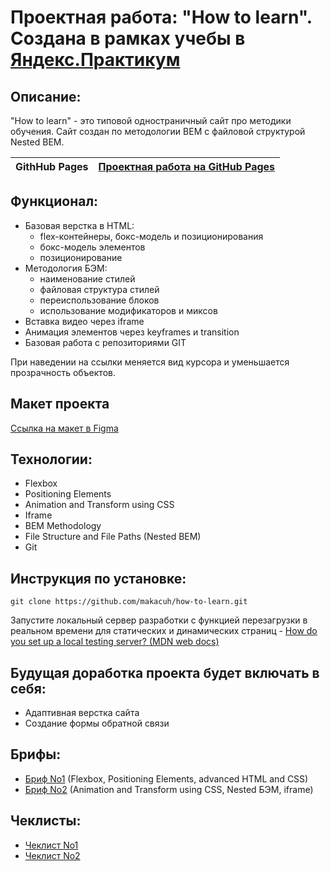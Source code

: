 # Проектная работа: "How to learn". Создана в рамках учебы в [Яндекс.Практикум](https://praktikum.yandex.ru/)


## Описание:

"How to learn" - это типовой одностраничный сайт про методики обучения. Сайт создан по методологии BEM с файловой структурой Nested BEM.


| **GithHub Pages** | [Проектная работа на GitHub Pages](https://makacuh.github.io/how-to-learn/) |
| ----------------- | -------------------------------------------------------------------- |

## Функционал:

* Базовая верстка в HTML:
  - flex-контейнеры, бокс-модель и позиционирования
  - бокс-модель элементов
  - позиционирование
* Методология БЭМ:
  - наименование стилей
  - файловая структура стилей
  - переиспользование блоков
  - использование модификаторов и миксов
* Вставка видео через iframe
* Анимация элементов через keyframes и transition
* Базовая работа с репозиториями GIT

При наведении на ссылки меняется вид курсора и уменьшается прозрачность объектов.

## Макет проекта

[Ссылка на макет в Figma](https://www.figma.com/file/5S2WSbEFL6awjVWJ0NWL8Q/Sprint-3_-Russia-_-desktop-+-mobile)

## Технологии:

* Flexbox
* Positioning Elements
* Animation and Transform using CSS
* Iframe
* BEM Methodology
* File Structure and File Paths (Nested BEM)
* Git

## Инструкция по установке:

```
git clone https://github.com/makacuh/how-to-learn.git
```
Запустите локальный сервер разработки с функцией перезагрузки в реальном времени для статических и динамических страниц - [How do you set up a local testing server? (MDN web docs)](https://developer.mozilla.org/en-US/docs/Learn/Common_questions/set_up_a_local_testing_server)

## Будущая доработка проекта будет включать в себя:

* Адаптивная верстка сайта
* Создание формы обратной связи

## Брифы:
* [Бриф No1](https://code.s3.yandex.net/web-developer/project-1/sprint-1-brief.pdf) (Flexbox, Positioning Elements, advanced HTML and CSS)
* [Бриф No2](https://code.s3.yandex.net/web-developer/project-1/sprint-2-brief.pdf) (Animation and Transform using CSS, Nested БЭМ, iframe)

## Чеклисты:
* [Чеклист No1](https://code.s3.yandex.net/web-developer/checklists/checklist-1/index.html)
* [Чеклист No2](https://code.s3.yandex.net/web-developer/checklists/checklist-2/index.html)
